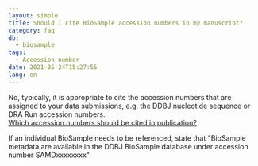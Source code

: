 ```yaml
---
layout: simple
title: Should I cite BioSample accession numbers in my manuscript?
category: faq
db:
  - biosample
tags: 
  - Accession number
date: 2021-05-24T15:27:55
lang: en
---
```


No, typically, it is appropriate to cite the accession numbers that are assigned to your data submissions, e.g. the DDBJ nucleotide sequence or DRA Run accession numbers.    
[Which accession numbers should be cited in publication?](/faq/ja/cite-accession.html)    

If an individual BioSample needs to be referenced, state that "BioSample metadata are available in the DDBJ BioSample database under accession number SAMDxxxxxxxx".
